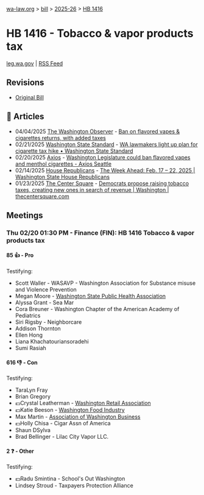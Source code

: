 [wa-law.org](/) > [bill](/bill/) > [2025-26](/bill/2025-26/) > [HB 1416](/bill/2025-26/hb/1416/)

# HB 1416 - Tobacco & vapor products tax
[leg.wa.gov](https://app.leg.wa.gov/billsummary?BillNumber=1416&Year=2025&Initiative=false) | [RSS Feed](./rss.xml)

## Revisions
* [Original Bill](1/)

## 📰 Articles
* 04/04/2025 [The Washington Observer](/org/the_washington_observer/) - [Ban on flavored vapes & cigarettes returns, with added taxes](https://washingtonobserver.substack.com/p/ban-on-flavored-vapes-and-cigarettes#:~:text=hike%20on%20the%20tax)
* 02/21/2025 [Washington State Standard](/org/washington_state_standard/) - [WA lawmakers light up plan for cigarette tax hike • Washington State Standard](https://washingtonstatestandard.com/2025/02/21/wa-lawmakers-light-up-plan-for-cigarette-tax-hike/#:~:text=House%20Bill%201416)
* 02/20/2025 [Axios](/org/axios/) - [Washington Legislature could ban flavored vapes and menthol cigarettes - Axios Seattle](https://www.axios.com/local/seattle/2025/02/20/vaping-flavors-ban-washington-state-menthol#:~:text=taxes)
* 02/14/2025 [House Republicans](/org/house_republicans/) - [The Week Ahead: Feb. 17 – 22, 2025 | Washington State House Republicans](https://houserepublicans.wa.gov/week/the-week-ahead-feb-17-22-2025/#:~:text=HB%201416)
* 01/23/2025 [The Center Square](/org/the_center_square/) - [Democrats propose raising tobacco taxes, creating new ones in search of revenue | Washington | thecentersquare.com](https://www.thecentersquare.com/washington/article_6f1ff232-d9d6-11ef-b05d-8bbc2efa5d73.html#:~:text=House%20Bill%201416)

## Meetings
### Thu 02/20 01:30 PM - Finance (FIN): HB 1416 Tobacco & vapor products tax
#### 85 👍 - Pro
Testifying:
* Scott Waller - WASAVP - Washington Association for Substance misuse and Violence Prevention
* Megan Moore - [Washington State Public Health Association](/org/washington_state_public_health_association/)
* Alyssa Grant - Sea Mar
* Cora Breuner - Washington Chapter of the American Academy of Pediatrics
* Siri Rigsby - Neighborcare
* Addison Thornton
* Ellen Hong
* Liana Khachatouriansoradehi
* Sumi Rasiah

#### 616 👎 - Con
Testifying:
* TaraLyn Fray
* Brian Gregory
* 💵Crystal Leatherman - [Washington Retail Association](/org/washington_retail_association/)
* 💵Katie Beeson - [Washington Food Industry](/org/washington_food_industry/)
* Max Martin - [Association of Washington Business](/org/association_of_washington_business/)
* 💵Holly Chisa - Cigar Assn of America
* Shaun DSylva
* Brad Bellinger - Lilac City Vapor LLC.

#### 2 ❓ - Other
Testifying:
* 💵Radu Smintina - School's Out Washington
* Lindsey Stroud - Taxpayers Protection Alliance
